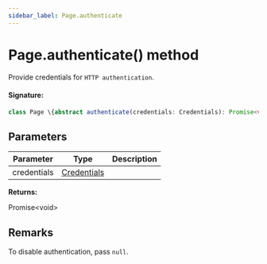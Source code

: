 ```yaml
---
sidebar_label: Page.authenticate
---
```


# Page.authenticate() method

Provide credentials for `HTTP authentication`.

#### Signature:

```typescript
class Page \{abstract authenticate(credentials: Credentials): Promise<void>;\}
```

## Parameters

| Parameter   | Type                                      | Description |
| ----------- | ----------------------------------------- | ----------- |
| credentials | [Credentials](./puppeteer.credentials.md) |             |

**Returns:**

Promise&lt;void&gt;

## Remarks

To disable authentication, pass `null`.
